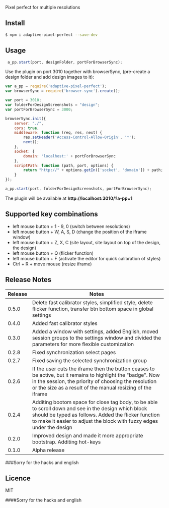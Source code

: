 Pixel perfect for multiple resolutions

## Install

```bash
$ npm i adaptive-pixel-perfect --save-dev
```

## Usage
```js
 a_pp.start(port, designFolder, portForBrowserSync);
```

Use the plugin on port 3010 together with browserSync, (pre-create a design folder and add design images to it):

```js
var a_pp = require('adaptive-pixel-perfect');
var browserSync = require('browser-sync').create();

var port = 3010;
var folderForDesignScreenshots = "design";
var portForBrowserSync = 3000;

browserSync.init({
    server: "./",
    cors: true,
    middleware: function (req, res, next) {
        res.setHeader('Access-Control-Allow-Origin', '*');
        next();
    },
    socket: {
        domain: 'localhost:' + portForBrowserSync
    },
    scriptPath: function (path, port, options) {
        return "http://" + options.getIn(['socket', 'domain']) + path;
    }
});

a_pp.start(port, folderForDesignScreenshots, portForBrowserSync);
```

The plugin will be available at **http://localhost:3010/?a-pp=1**

## Supported key combinations
* left mouse button + 1 - 9, 0 (switch between resolutions)
* left mouse button + W, A, S, D (change the position of the iframe window)
* left mouse button + Z, X, C (site layout, site layout on top of the design, the design)
* left mouse button + Q (flicker function)
* left mouse button + F (activate the editor for quick calibration of styles)
* Ctrl + R + move mouse (resize iframe)

## Release Notes

| Release | Notes |
| --- | --- |
| 0.5.0 | Delete fast calibrator styles, simplified style, delete flicker function, transfer btn bottom space in global settings |
| 0.4.0 | Added fast calibrator styles |
| 0.3.0 | Added a window with settings, added English, moved session groups to the settings window and divided the parameters for more flexible customization |
| 0.2.8 | Fixed synchronization select pages |
| 0.2.7 | Fixed saving the selected synchronization group |
| 0.2.6 | If the user cuts the iframe then the button ceases to be active, but it remains to highlight the "badge". Now in the session, the priority of choosing the resolution or the size as a result of the manual resizing of the iframe |
| 0.2.4 | Additing bootom space for close tag body, to be able to scroll down and see in the design which block should be typed as follows. Added the flicker function to make it easier to adjust the block with fuzzy edges under the design |
| 0.2.0 | Improved design and made it more appropriate bootstrap. Additing hot-keys |
| 0.1.0 | Alpha release |

###Sorry for the hacks and english

## Licence

MIT
<!-- do not want to make nodeinit to complicated, you can edit this whenever you want. -->

####Sorry for the hacks and english